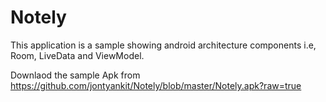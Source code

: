 # Notely

This application is a sample showing android architecture components i.e, Room, LiveData and ViewModel.

Downlaod the sample Apk from https://github.com/jontyankit/Notely/blob/master/Notely.apk?raw=true
